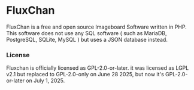 # FluxChan
FluxChan is a free and open source Imageboard Software written in PHP. This software does not use any SQL software ( such as MariaDB, PostgreSQL, SQLite, MySQL ) but uses a JSON database instead.

### License
Fluxchan is officially licensed as GPL-2.0-or-later.
it was licensed as LGPL v2.1 but replaced to GPL-2.0-only on June 28 2025, but now it's GPL-2.0-or-later on July 1, 2025.
